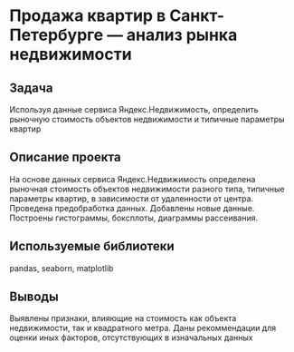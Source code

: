 # Продажа квартир в Санкт-Петербурге — анализ рынка недвижимости
## Задача
Используя данные сервиса Яндекс.Недвижимость, определить рыночную стоимость объектов недвижимости и типичные параметры квартир
## Описание проекта
На основе данных сервиса Яндекс.Недвижимость определена рыночная стоимость
объектов недвижимости разного типа, типичные параметры квартир, в зависимости от
удаленности от центра. Проведена предобработка данных. Добавлены новые данные.
Построены гистограммы, боксплоты, диаграммы рассеивания.
## Используемые библиотеки
pandas, seaborn, matplotlib
## Выводы
Выявлены признаки, влияющие на стоимость как объекта недвижимости, так и квадратного метра.
Даны рекоммендации для оценки иных факторов, отсутствующих в изначальных данных
